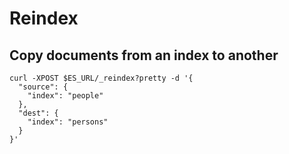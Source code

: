 
#  Reindex
## Copy documents from an index to another

```
curl -XPOST $ES_URL/_reindex?pretty -d '{
  "source": {
    "index": "people"
  },
  "dest": {
    "index": "persons"
  }
}'
```
